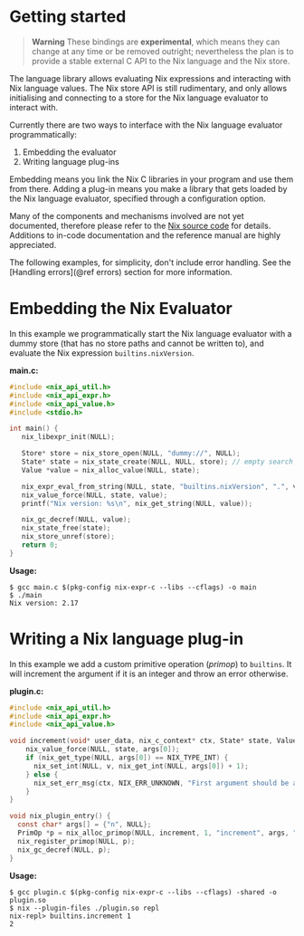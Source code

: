 # Getting started

> **Warning**
> These bindings are **experimental**, which means they can change at any time or be removed outright; nevertheless the plan is to provide a stable external C API to the Nix language and the Nix store.

The language library allows evaluating Nix expressions and interacting with Nix language values.
The Nix store API is still rudimentary, and only allows initialising and connecting to a store for the Nix language evaluator to interact with.

Currently there are two ways to interface with the Nix language evaluator programmatically:
1. Embedding the evaluator
2. Writing language plug-ins

Embedding means you link the Nix C libraries in your program and use them from there.
Adding a plug-in means you make a library that gets loaded by the Nix language evaluator, specified through a configuration option.

Many of the components and mechanisms involved are not yet documented, therefore please refer to the [Nix source code](https://github.com/NixOS/nix/) for details.
Additions to in-code documentation and the reference manual are highly appreciated.


The following examples, for simplicity, don't include error handling.
See the [Handling errors](@ref errors) section for more information.

# Embedding the Nix Evaluator

In this example we programmatically start the Nix language evaluator with a dummy store (that has no store paths and cannot be written to), and evaluate the Nix expression `builtins.nixVersion`.

**main.c:**
```C
#include <nix_api_util.h>
#include <nix_api_expr.h>
#include <nix_api_value.h>
#include <stdio.h>

int main() {
   nix_libexpr_init(NULL);

   Store* store = nix_store_open(NULL, "dummy://", NULL);
   State* state = nix_state_create(NULL, NULL, store); // empty search path (NIX_PATH)
   Value *value = nix_alloc_value(NULL, state);

   nix_expr_eval_from_string(NULL, state, "builtins.nixVersion", ".", value);
   nix_value_force(NULL, state, value);
   printf("Nix version: %s\n", nix_get_string(NULL, value));

   nix_gc_decref(NULL, value);
   nix_state_free(state);
   nix_store_unref(store);
   return 0;
}
```

**Usage:**
```ShellSession
$ gcc main.c $(pkg-config nix-expr-c --libs --cflags) -o main
$ ./main
Nix version: 2.17
```


# Writing a Nix language plug-in
In this example we add a custom primitive operation (*primop*) to `builtins`.
It will increment the argument if it is an integer and throw an error otherwise.

**plugin.c:**
```C
#include <nix_api_util.h>
#include <nix_api_expr.h>
#include <nix_api_value.h>

void increment(void* user_data, nix_c_context* ctx, State* state, Value** args, Value* v) {
    nix_value_force(NULL, state, args[0]);
    if (nix_get_type(NULL, args[0]) == NIX_TYPE_INT) {
      nix_set_int(NULL, v, nix_get_int(NULL, args[0]) + 1);
    } else {
      nix_set_err_msg(ctx, NIX_ERR_UNKNOWN, "First argument should be an integer.");
    }
}

void nix_plugin_entry() {
  const char* args[] = {"n", NULL};
  PrimOp *p = nix_alloc_primop(NULL, increment, 1, "increment", args, "Example custom built-in function: increments an integer", NULL);
  nix_register_primop(NULL, p);
  nix_gc_decref(NULL, p);
}
```

**Usage:**
```ShellSession
$ gcc plugin.c $(pkg-config nix-expr-c --libs --cflags) -shared -o plugin.so
$ nix --plugin-files ./plugin.so repl
nix-repl> builtins.increment 1
2
```
